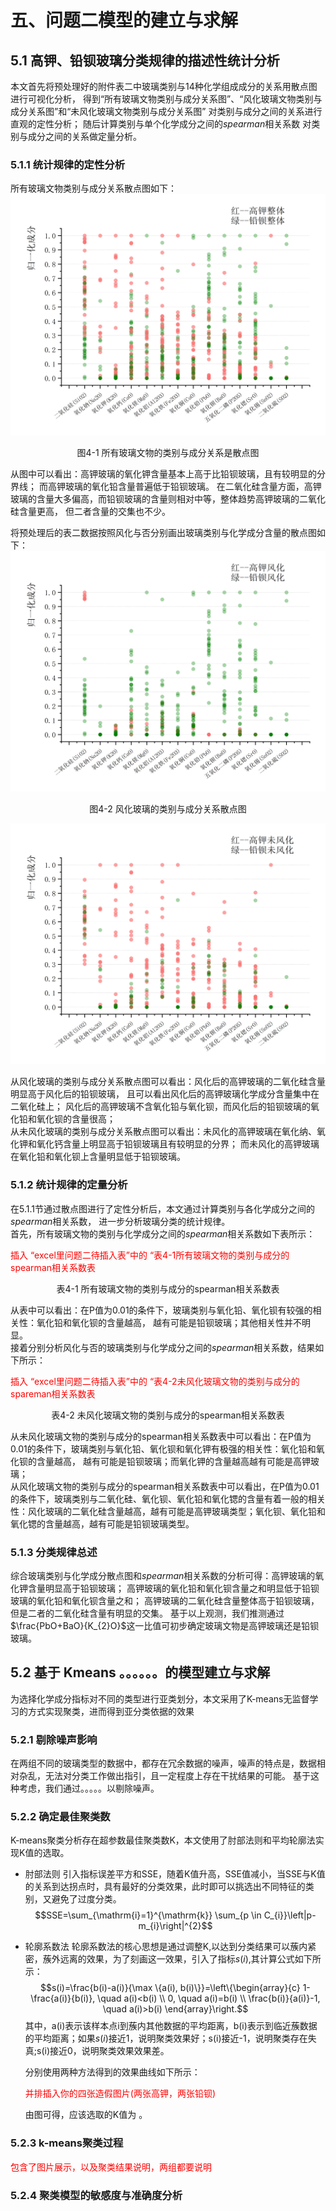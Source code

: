 <style>
    .red{
        color:red;
    }
</style>

# 五、问题二模型的建立与求解
## 5.1 高钾、铅钡玻璃分类规律的描述性统计分析
本文首先将预处理好的附件表二中玻璃类别与14种化学组成成分的关系用散点图进行可视化分析，
得到“所有玻璃文物类别与成分关系图”、“风化玻璃文物类别与成分关系图”和“未风化玻璃文物类别与成分关系图”
对类别与成分之间的关系进行直观的定性分析； 随后计算类别与单个化学成分之间的$spearman$相关系数
对类别与成分之间的关系做定量分析。
### 5.1.1 统计规律的定性分析
所有玻璃文物类别与成分关系散点图如下：
![](../graph/成分分析/类别成分分析.png)
<center>图4-1 所有玻璃文物的类别与成分关系是散点图</center>

从图中可以看出：高钾玻璃的氧化钾含量基本上高于比铅钡玻璃，且有较明显的分界线；
而高钾玻璃的氧化铅含量普遍低于铅钡玻璃。
在二氧化硅含量方面，高钾玻璃的含量大多偏高，而铅钡玻璃的含量则相对中等，整体趋势高钾玻璃的二氧化硅含量更高，
但二者含量的交集也不少。

将预处理后的表二数据按照风化与否分别画出玻璃类别与化学成分含量的散点图如下：
![](../graph/成分分析/风化类别分析.png)
<center>图4-2 风化玻璃的类别与成分关系散点图</center>

![](../graph/成分分析/未风化类别分析.png)

从风化玻璃的类别与成分关系散点图可以看出：风化后的高钾玻璃的二氧化硅含量明显高于风化后的铅钡玻璃，
且可以看出风化后的高钾玻璃化学成分含量集中在二氧化硅上；
风化后的高钾玻璃不含氧化铅与氧化钡，而风化后的铅钡玻璃的氧化铅和氧化钡的含量很高；</br>
从未风化玻璃的类别与成分关系散点图可以看出：未风化的高钾玻璃在氧化纳、氧化钾和氧化钙含量上明显高于铅钡玻璃且有较明显的分界；
而未风化的高钾玻璃在氧化铅和氧化钡上含量明显低于铅钡玻璃。

### 5.1.2 统计规律的定量分析
在5.1.1节通过散点图进行了定性分析后，本文通过计算类别与各化学成分之间的$spearman$相关系数，
进一步分析玻璃分类的统计规律。</br>
首先，所有玻璃文物的类别与化学成分之间的$spearman$相关系数如下表所示：
<p class=red>插入 “excel里问题二待插入表”中的 “表4-1所有玻璃文物的类别与成分的spearman相关系数表 </p>
<center>表4-1 所有玻璃文物的类别与成分的spearman相关系数表</center>

从表中可以看出：在P值为0.01的条件下，玻璃类别与氧化铅、氧化钡有较强的相关性：氧化铅和氧化钡的含量越高，
越有可能是铅钡玻璃；其他相关性并不明显。  
接着分别分析风化与否的玻璃类别与化学成分之间的$spearman$相关系数，结果如下所示：
<p class=red>插入 “excel里问题二待插入表”中的 “表4-2未风化玻璃文物的类别与成分的spareman相关系数表 </p>

<center>表4-2 未风化玻璃文物的类别与成分的spearman相关系数表</center>


从未风化玻璃文物的类别与成分的spearman相关系数表中可以看出：在P值为0.01的条件下，玻璃类别与氧化铅、氧化钡和氧化钾有极强的相关性：氧化铅和氧化钡的含量越高， 越有可能是铅钡玻璃；而氧化钾的含量越高越有可能是高钾玻璃；</br>
从风化玻璃文物的类别与成分的spearman相关系数表中可以看出，在P值为0.01的条件下，玻璃类别与二氧化硅、氧化钡、氧化铅和氧化锶的含量有着一般的相关性：风化玻璃的二氧化硅含量越高，越有可能是高钾玻璃类型；氧化钡、氧化铅和氧化锶的含量越高，越有可能是铅钡玻璃类型。

### 5.1.3 分类规律总述
综合玻璃类别与化学成分散点图和$spearman$相关系数的分析可得：高钾玻璃的氧化钾含量明显高于铅钡玻璃；
高钾玻璃的氧化铅和氧化钡含量之和明显低于铅钡玻璃的氧化铅和氧化钡含量之和；
高钾玻璃的二氧化硅含量整体高于铅钡玻璃，但是二者的二氧化硅含量有明显的交集。
基于以上观测，我们推测通过$\frac{PbO+BaO}{K_{2}O}$这一比值可初步确定玻璃文物是高钾玻璃还是铅钡玻璃。

## 5.2 基于 Kmeans 。。。。。。的模型建立与求解
为选择化学成分指标对不同的类型进行亚类划分，本文采用了K-means无监督学习的方式实现聚类，进而得到亚分类依据的效果

### 5.2.1 剔除噪声影响

在两组不同的玻璃类型的数据中，都存在冗余数据的噪声，噪声的特点是，数据相对杂乱，无法对分类工作做出指引，且一定程度上存在干扰结果的可能。
基于这种考虑，我们通过。。。。。以剔除噪声。

### 5.2.2 确定最佳聚类数

K-means聚类分析存在超参数最佳聚类数K，本文使用了肘部法则和平均轮廓法实现K值的选取。
+ 肘部法则
  引入指标误差平方和SSE，随着K值升高，SSE值减小，当SSE与K值的关系到达拐点时，具有最好的分类效果，此时即可以挑选出不同特征的类别，又避免了过度分类。
$$SSE=\sum_{\mathrm{i}=1}^{\mathrm{k}} \sum_{p \in C_{i}}\left|p-m_{i}\right|^{2}$$
+ 轮廓系数法
  轮廓系数法的核心思想是通过调整K,以达到分类结果可以蔟内紧密，蔟外远离的效果，为了刻画这一效果，引入了指标$s(i)$,其计算公式如下所示：
  $$s(i)=\frac{b(i)-a(i)}{\max \{a(i), b(i)\}}=\left\{\begin{array}{c}
1-\frac{a(i)}{b(i)}, \quad a(i)<b(i) \\
0, \quad a(i)=b(i) \\
\frac{b(i)}{a(i)}-1, \quad a(i)>b(i)
\end{array}\right.$$
    其中，a(i)表示该样本点i到蔟内其他数据的平均距离，b(i)表示到临近蔟数据的平均距离；如果$s(i)$接近1，说明聚类效果好；s(i)接近-1，说明聚类存在失真;s(i)接近0，说明聚类效果效果差。

    分别使用两种方法得到的效果曲线如下所示：

    <p class=red>并排插入你的四张造假图片(两张高钾，两张铅钡)</p>

    由图可得，应该选取的K值为 。

### 5.2.3 k-means聚类过程

<p class=red>包含了图片展示，以及聚类结果说明，两组都要说明</p>

### 5.2.4 聚类模型的敏感度与准确度分析 
